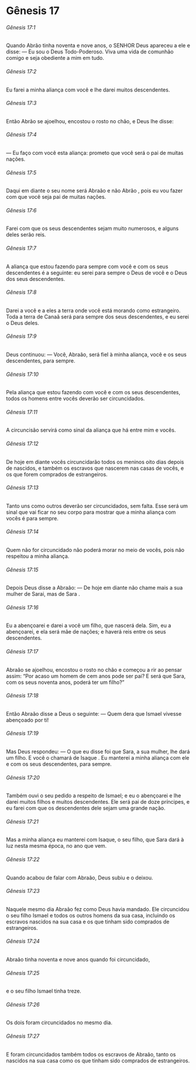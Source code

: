 # Gênesis 17

###### Gênesis 17:1

Quando Abrão tinha noventa e nove anos, o SENHOR Deus apareceu a ele e disse: — Eu sou o Deus Todo-Poderoso. Viva uma vida de comunhão comigo e seja obediente a mim em tudo.

###### Gênesis 17:2

Eu farei a minha aliança com você e lhe darei muitos descendentes.

###### Gênesis 17:3

Então Abrão se ajoelhou, encostou o rosto no chão, e Deus lhe disse:

###### Gênesis 17:4

— Eu faço com você esta aliança: prometo que você será o pai de muitas nações.

###### Gênesis 17:5

Daqui em diante o seu nome será Abraão e não Abrão , pois eu vou fazer com que você seja pai de muitas nações.

###### Gênesis 17:6

Farei com que os seus descendentes sejam muito numerosos, e alguns deles serão reis.

###### Gênesis 17:7

A aliança que estou fazendo para sempre com você e com os seus descendentes é a seguinte: eu serei para sempre o Deus de você e o Deus dos seus descendentes.

###### Gênesis 17:8

Darei a você e a eles a terra onde você está morando como estrangeiro. Toda a terra de Canaã será para sempre dos seus descendentes, e eu serei o Deus deles.

###### Gênesis 17:9

Deus continuou: — Você, Abraão, será fiel à minha aliança, você e os seus descendentes, para sempre.

###### Gênesis 17:10

Pela aliança que estou fazendo com você e com os seus descendentes, todos os homens entre vocês deverão ser circuncidados.

###### Gênesis 17:11

A circuncisão servirá como sinal da aliança que há entre mim e vocês.

###### Gênesis 17:12

De hoje em diante vocês circuncidarão todos os meninos oito dias depois de nascidos, e também os escravos que nascerem nas casas de vocês, e os que forem comprados de estrangeiros.

###### Gênesis 17:13

Tanto uns como outros deverão ser circuncidados, sem falta. Esse será um sinal que vai ficar no seu corpo para mostrar que a minha aliança com vocês é para sempre.

###### Gênesis 17:14

Quem não for circuncidado não poderá morar no meio de vocês, pois não respeitou a minha aliança.

###### Gênesis 17:15

Depois Deus disse a Abraão: — De hoje em diante não chame mais a sua mulher de Sarai, mas de Sara .

###### Gênesis 17:16

Eu a abençoarei e darei a você um filho, que nascerá dela. Sim, eu a abençoarei, e ela será mãe de nações; e haverá reis entre os seus descendentes.

###### Gênesis 17:17

Abraão se ajoelhou, encostou o rosto no chão e começou a rir ao pensar assim: “Por acaso um homem de cem anos pode ser pai? E será que Sara, com os seus noventa anos, poderá ter um filho?”

###### Gênesis 17:18

Então Abraão disse a Deus o seguinte: — Quem dera que Ismael vivesse abençoado por ti!

###### Gênesis 17:19

Mas Deus respondeu: — O que eu disse foi que Sara, a sua mulher, lhe dará um filho. E você o chamará de Isaque . Eu manterei a minha aliança com ele e com os seus descendentes, para sempre.

###### Gênesis 17:20

Também ouvi o seu pedido a respeito de Ismael; e eu o abençoarei e lhe darei muitos filhos e muitos descendentes. Ele será pai de doze príncipes, e eu farei com que os descendentes dele sejam uma grande nação.

###### Gênesis 17:21

Mas a minha aliança eu manterei com Isaque, o seu filho, que Sara dará à luz nesta mesma época, no ano que vem.

###### Gênesis 17:22

Quando acabou de falar com Abraão, Deus subiu e o deixou.

###### Gênesis 17:23

Naquele mesmo dia Abraão fez como Deus havia mandado. Ele circuncidou o seu filho Ismael e todos os outros homens da sua casa, incluindo os escravos nascidos na sua casa e os que tinham sido comprados de estrangeiros.

###### Gênesis 17:24

Abraão tinha noventa e nove anos quando foi circuncidado,

###### Gênesis 17:25

e o seu filho Ismael tinha treze.

###### Gênesis 17:26

Os dois foram circuncidados no mesmo dia.

###### Gênesis 17:27

E foram circuncidados também todos os escravos de Abraão, tanto os nascidos na sua casa como os que tinham sido comprados de estrangeiros.

